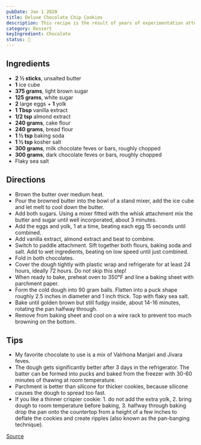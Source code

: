 ```yaml
---
pubDate: Jan 1 2020
title: Deluxe Chocolate Chip Cookies
description: This recipe is the result of years of experimentation attempting to create a luxurious version of the classic chocolate chip cookie. The result is a big cookie with a fudgy inside and a crisp exterior.
category: Dessert
keyIngredient: Chocolate
status: 🤔
---
```


## Ingredients
<!-- Tablespoons = Tbsp | Teaspons = tsp | Cup = cup | lb/oz/g = lowercase -->
- **2 ½ sticks**, unsalted butter
- **1** ice cube
- **375 grams**, light brown sugar
- **125 grams**, white sugar
- **2** large eggs + **1** yolk
- **1 Tbsp** vanilla extract
- **1/2 tsp** almond extract
- **240 grams**, cake flour
- **240 grams**, bread flour
- **1 ½ tsp** baking soda
- **1 ½ tsp** kosher salt
- **300 grams**, milk chocolate feves or bars, roughly chopped
- **300 grams**, dark chocolate feves or bars, roughly chopped
- Flaky sea salt

## Directions
- Brown the butter over medium heat.
- Pour the browned butter into the bowl of a stand mixer, add the ice cube and let melt to cool down the butter.
- Add both sugars. Using a mixer fitted with the whisk attachment mix the butter and sugar until well incorporated, about 3 minutes.
- Add the eggs and yolk, 1 at a time, beating each egg 15 seconds until combined.
- Add vanilla extract, almond extract and beat to combine.
- Switch to paddle attachment. Sift together both flours, baking soda and salt. Add to wet ingredients, beating on low speed until just combined.
- Fold in both chocolates.
- Cover the dough tightly with plastic wrap and refrigerate for at least 24 hours, ideally 72 hours. Do not skip this step!
- When ready to bake, preheat oven to 350°F and line a baking sheet with parchment paper.
- Form the cold dough into 90 gram balls. Flatten into a puck shape roughly 2.5 inches in diameter and 1 inch thick. Top with flaky sea salt.
- Bake until golden brown but still fudgy inside, about 14-16 minutes, rotating the pan halfway through.
- Remove from baking sheet and cool on a wire rack to prevent too much browning on the bottom.

## Tips
- My favorite chocolate to use is a mix of Valrhona Manjari and Jivara feves.
- The dough gets significantly better after 3 days in the refrigerator. The batter can be formed into pucks and baked from the freezer with 30-60 minutes of thawing at room temperature.
- Parchment is better than silicone for thicker cookies, because silicone causes the dough to spread too fast.
- If you like a thinner crispier cookie: 1. do not add the extra yolk, 2. bring dough to room temperature before baking, 3. halfway through baking drop the pan onto the countertop from a height of a few inches to deflate the cookies and create ripples (also known as the pan-banging technique).


[Source](https://stephanango.com/chocolate-chip-cookies)
